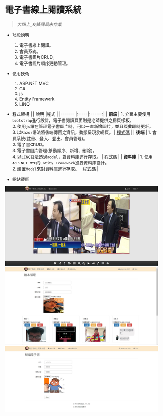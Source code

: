 # 電子書線上閱讀系統
> _大四上_友鋒課期末作業_   

* 功能說明
  1. 電子書線上閱讀。
  2. 會員系統。
  3. 電子書圖片CRUD。
  4. 電子書圖片順序更動管理。
 
* 使用技術
  1. ASP.NET MVC
  2. C#
  3. js
  4. Entity Framework
  5. LINQ
  
* 程式架構
  |        | 說明 |程式 |
  |------- |:-----|:------:|
  | **前端**   |  1. 介面主要使用`bootstrap`進行設計，電子書閱讀頁面則是老師提供之網頁樣板。</br>2. 使用`js`讓在管理電子書圖片時，可以一直新增圖片，並且頁數即時更新。</br>3. 以`Razor`語法將後端傳回之資訊，動態呈現於網頁。 |  [程式碼](https://github.com/hank444tw/1119Work/tree/master/1119Work/Views) |
  | **後端**   |  1. 會員系統(註冊、登入、登出、會員管理)。 </br> 2. 電子書CRUD。</br> 3. 電子書圖片管理(移動順序、新增、刪除)。</br> 4. 以`LINQ`語法透過`model`，對資料庫進行存取。 |  [程式碼](https://github.com/hank444tw/1119Work/blob/master/1119Work/Controllers/HomeController.cs) |
  | **資料庫** |  1. 使用`ASP.NET MVC`的`Entity Framework`進行資料庫設計。</br> 2. 建置`Model`來對資料庫進行存取。 |   [程式碼](https://github.com/hank444tw/1119Work/tree/master/1119Work/Models) |     

* 網站截圖
<img src="https://github.com/hank444tw/1119Work/blob/master/banner1.JPG" stryle="float:right" />  

<img src="https://github.com/hank444tw/1119Work/blob/master/banner.JPG" stryle="float:right" />    

<img src="https://github.com/hank444tw/1119Work/blob/master/banner2.JPG" stryle="float:right" />
